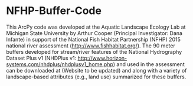 # NFHP-Buffer-Code
This ArcPy code was developed at the Aquatic Landscape Ecology Lab at Michigan State University by Arthur Cooper (Principal Investigator: Dana Infante) in support of the National Fish Habitat Partnership (NFHP) 2015 national river assessment (http://www.fishhabitat.org/).  The 90 meter buffers developed for stream/river features of the National Hydrography Dataset Plus v1 (NHDPlus v1: http://www.horizon-systems.com/nhdplus/nhdplusv1_home.php) and used in the assessment can be downloaded at (Website to be updated) and along with a variety of landscape-based attributes (e.g., land use) summarized for these buffers.  
